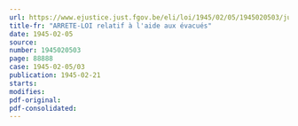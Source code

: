 ```yaml
---
url: https://www.ejustice.just.fgov.be/eli/loi/1945/02/05/1945020503/justel
title-fr: "ARRETE-LOI relatif à l'aide aux évacués"
date: 1945-02-05
source:
number: 1945020503
page: 88888
case: 1945-02-05/03
publication: 1945-02-21
starts:
modifies:
pdf-original:
pdf-consolidated:
---
```


